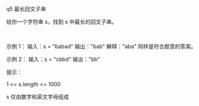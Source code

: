 q5 最长回文子串

给你一个字符串 s，找到 s 中最长的回文子串。

 

示例 1：
输入：s = "babad"
输出："bab"
解释："aba" 同样是符合题意的答案。

示例 2：
输入：s = "cbbd"
输出："bb"

提示： 

1 <= s.length <= 1000 

s 仅由数字和英文字母组成
